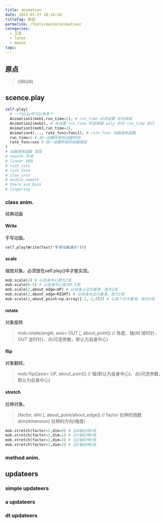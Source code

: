 ```yaml
---
title: animation
date: 2022-01-27 18:24:10
titleTag: 原创
permalink: /tools/manim/animation/
categories:
  - 工具
  - latex
  - manim
tags:
---
```


## 原点 
> ORIGIN

## scence.play
```py
self.play(
  # 一个play中可以有多个
  Animation1(mob1,run_time=2), # run_time 必须设置 优先级高
  Animation2(mob2), # 未设置 run_time 时会根据 paly 中的 run_time 执行
  Animation3(mob3,run_time=3),
  Animation4(..., rate_func=func1), # rate_func 动画速率函数
  run_time=5 # 统一设置所有的动画时间，
  rate_func=xxx # 统一设置所有的动画类型
)
# 动画速率函数 类型
# smooth 平滑
# linear 线性
# rush_into
# rush_form
# slow_into
# double_smeeth
# there_and_back
# lingering
```
### class anim.
经典动画
#### Write
手写动画。
```py
self.play(Write(Text("手写动画演示")))
```
#### scale
缩放对象。必须放在self.play()中才能实现。
```py
mob.scale(2) # 以自身中心放大2倍
mob.scale(0.5) # 以自身中心放大0.5倍
mob.scale(2,about_edge=UP) # 以自身上边为基准，放大2倍
mob.scale(2,about_edge=RIGHT) # 以自身右边为基准，放大2倍
mob.scale(2,about_point=np.array([-2,-2,0])) # 以某个点为基准，放大2倍
```

#### rotate
对象旋转
> mob.rotate(angle, axis= OUT [, about_point]) // 角度、轴(IN 顺时针， OUT 逆时针)、点(可选参数，默认为自身中心)

#### flip
对象翻转。
> mob.flip([axis= UP, about_point]) // 轴(默认为自身中心)、点(可选参数，默认为自身中心)

#### stretch
拉伸对象。
> (factor, dim [, about_point/about_edge]) // factor 拉伸的倍数  dim(dimension) 拉伸的方向(维度)
```py
mob.stretch(factor=2,dim=0) # 沿X轴拉伸2倍
mob.stretch(factor=2,dim=1) # 沿Y轴拉伸2倍
mob.stretch(factor=2,dim=2) # 沿Z轴拉伸2倍
mob.stretch(factor=2,dim=2) # 沿Z轴拉伸2倍
```
### method anim.

## updateers
### simple updateers
### a updateers
### dt updateers